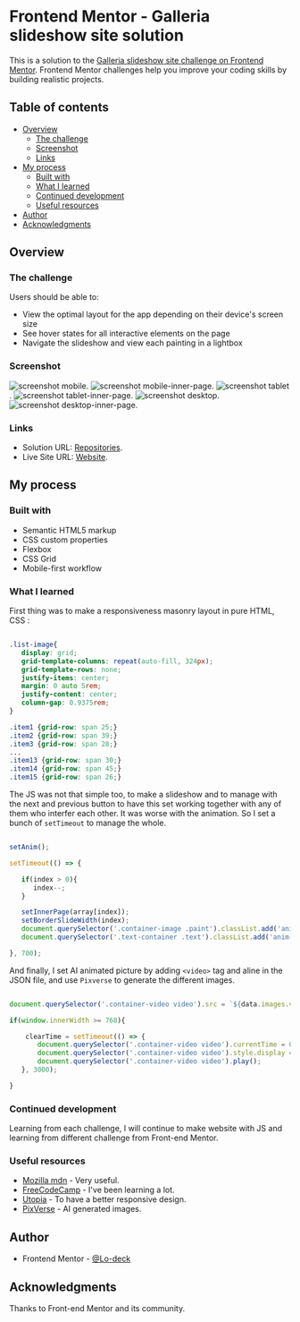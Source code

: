 # Frontend Mentor - Galleria slideshow site solution

This is a solution to the [Galleria slideshow site challenge on Frontend Mentor](https://www.frontendmentor.io/challenges/galleria-slideshow-site-tEA4pwsa6). Frontend Mentor challenges help you improve your coding skills by building realistic projects.

## Table of contents

- [Overview](#overview)
  - [The challenge](#the-challenge)
  - [Screenshot](#screenshot)
  - [Links](#links)
- [My process](#my-process)
  - [Built with](#built-with)
  - [What I learned](#what-i-learned)
  - [Continued development](#continued-development)
  - [Useful resources](#useful-resources)
- [Author](#author)
- [Acknowledgments](#acknowledgments)


## Overview

### The challenge

Users should be able to:

- View the optimal layout for the app depending on their device's screen size
- See hover states for all interactive elements on the page
- Navigate the slideshow and view each painting in a lightbox


### Screenshot

![screenshot mobile](https://github.com/Lo-Deck/Galleria-slideshow-site/blob/main/screenshot/Galleria%20slideshow%20site-mobile.png).
![screenshot mobile-inner-page](https://github.com/Lo-Deck/Galleria-slideshow-site/blob/main/screenshot/Galleria%20slideshow%20site-mobile-inner-page.png).
![screenshot tablet](https://github.com/Lo-Deck/Galleria-slideshow-site/blob/main/screenshot/Galleria%20slideshow%20site-tablet.png).
![screenshot tablet-inner-page](https://github.com/Lo-Deck/Galleria-slideshow-site/blob/main/screenshot/Galleria%20slideshow%20site-tablet-inner-page.png).
![screenshot desktop](https://github.com/Lo-Deck/Galleria-slideshow-site/blob/main/screenshot/Galleria%20slideshow%20site-desktop.png).
![screenshot desktop-inner-page](https://github.com/Lo-Deck/Galleria-slideshow-site/blob/main/screenshot/Galleria%20slideshow%20site-desktop-inner-page.png).


### Links


- Solution URL: [Repositories](https://github.com/Lo-Deck/Galleria-slideshow-site).
- Live Site URL: [Website](https://lo-deck.github.io/Galleria-slideshow-site/).


## My process

### Built with

- Semantic HTML5 markup
- CSS custom properties
- Flexbox
- CSS Grid
- Mobile-first workflow



### What I learned

First thing was to make a responsiveness masonry layout in pure HTML, CSS :

```css

.list-image{
   display: grid;
   grid-template-columns: repeat(auto-fill, 324px);
   grid-template-rows: none;
   justify-items: center;
   margin: 0 auto 5rem;
   justify-content: center;
   column-gap: 0.9375rem;
}

.item1 {grid-row: span 25;}
.item2 {grid-row: span 39;}
.item3 {grid-row: span 28;}
...
.item13 {grid-row: span 30;}
.item14 {grid-row: span 45;}
.item15 {grid-row: span 26;}

```

The JS was not that simple too, to make a slideshow and to manage with the next and previous button to have this set working together with any of them who interfer each other. It was worse with the animation. So I set a bunch of `setTimeout` to manage the whole.


```js

setAnim();

setTimeout(() => {

   if(index > 0){
      index--;                    
   }

   setInnerPage(array[index]);
   setBorderSlideWidth(index);
   document.querySelector('.container-image .paint').classList.add('anim-scale-reverse');
   document.querySelector('.text-container .text').classList.add('anim-translate');

}, 700);

```

And finally, I set AI animated picture by adding `<video>` tag and aline in the JSON file, and use `Pixverse` to generate the different images.

```js

document.querySelector('.container-video video').src = `${data.images.video}`;

if(window.innerWidth >= 768){

    clearTime = setTimeout(() => {
       document.querySelector('.container-video video').currentTime = 0;
       document.querySelector('.container-video video').style.display = 'block';
       document.querySelector('.container-video video').play();
   }, 3000);   

}


```


### Continued development

Learning from each challenge, I will continue to make website with JS and learning from different challenge from Front-end Mentor.


### Useful resources

- [Mozilla mdn](https://developer.mozilla.org/) - Very useful.
- [FreeCodeCamp](https://www.freecodecamp.org/) - I've been learning a lot.
- [Utopia](https://utopia.fyi/) - To have a better responsive design.
- [PixVerse](https://app.pixverse.ai/onboard) - AI generated images.


## Author

- Frontend Mentor - [@Lo-deck](https://www.frontendmentor.io/profile/Lo-Deck)


## Acknowledgments

Thanks to Front-end Mentor and its community.
